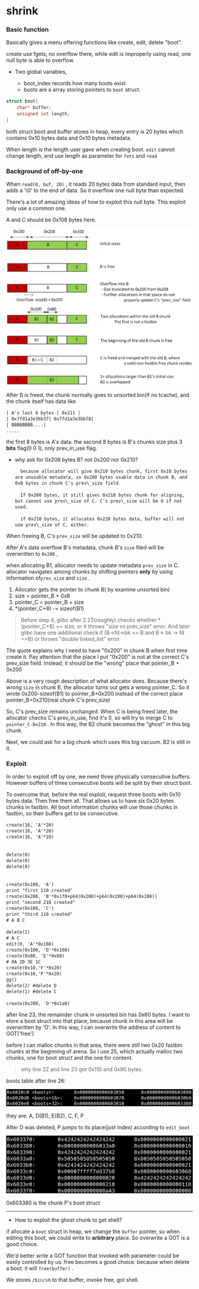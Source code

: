 # shrink

### Basic function

Basically gives a menu offering functions like create, edit, delete "boot".

create use fgets, no overflow there, while edit is improperly using read, one null byte is able to overflow.

* Two global variables, 

  * boot\_index records how many boots exist  
  * boots are a array storing pointers to `boot` struct.

```c
struct boot{
    char* buffer;
    unsigned int length;
}
```

both struct boot and buffer stores in heap, every entry is 20 bytes which contains 0x10 bytes data and 0x10 bytes metadata.

When length is the length user gave when creating boot. `edit` cannot change length, and use length as parameter for `fets` and `read`

### Background of off-by-one

When `read(0, buf, 20)` , it reads 20 bytes data from standard input, then adds a '\0' to the end of data. So it overflow one null byte than expected. 

There's a lot of amazing ideas of how to exploit this null byte. This exploit only use a common one.

A and C should be 0x108 bytes here. 

![](../.gitbook/assets/image%20%285%29.png)

After B is freed, the chunk normally goes to unsorted bin\(if no tcache\), and the chunk itself has data like

```text
| A's last 8 bytes | 0x211 |
| 0x7fd1a3e3bb37| 0x7fd1a3e3bb78|
| BBBBBBBB....|
.....
```

the first 8 bytes is A's data. the second 8 bytes is B's chunks size plus 3 **bits** flag\(0 0 1\), only prev\_in\_use flag. 

* why ask for 0x208 bytes B? not 0x200 nor 0x210?

        because allocator will give 0x210 bytes chunk, first 0x10 bytes are unusable metadata, so 0x200 bytes usable data in chunk B, and 0x8 bytes in chunk C's prev\_size field.

        If 0x200 bytes, it still gives 0x210 bytes chunk for aligning, but cannot use prev\_size of C. C's prev\_size will be 0 if not used.

        if 0x210 bytes, it allocates 0x220 bytes data, buffer will not use prev\_size of C, either. 

When freeing B, C's `prev_size` will be updated to 0x210.

After A's data overflow B's metadata, chunk B's `size` filed will be overwritten to `0x200` , 

when allocating B1, allocator needs to update metadata `prev_size` in C. allocator navigates among chunks by shifting pointers **only** by using information of`prev_size` and `size` .  

1. Allocator gets the pointer to chunk B\( by examine unsorted bin\)
2. size = pointer\_B + 0x8
3. pointer\_C = pointer\_B + size
4. \*\(pointer\_C+8\) -= sizeof\(B1\)

> Before step 4, glibc after 2.23\(roughly\) checks whether \*\(pointer\_C+8\) == size, or it throws "size vs prev\_size" error. And later glibc have one additional check if \(B-&gt;fd-&gt;bk == B and B-&gt; bk -&gt; fd ==B\) or throws "double linked\_list" error.

The quote explains why I need to have "0x200" in chunk B when first time create it. Pay attention that the place I put "0x200" is not at the correct C's prev\_size field. Instead, it should be the "wrong" place that pointer\_B + 0x200

Above is a very rough description of what allocator does. Because there's wrong `size` in chunk B, the allocator turns out gets a wrong pointer\_C. So it wrote 0x200-sizeof\(B1\) to pointer\_B+0x200 instead of the correct place pointer\_B+0x210\(real chunk C's prev\_size\)

So, C's prev\_size remains unchanged. When C is being freed later, the allocator checks C's prev\_in\_use, find it's 0, so will try to merge C to `pointer_C-0x210`  . In this way, the B2 chunk becomes the "ghost" in this big chunk. 

Next, we could ask for a big chunk which uses this big vacuum. B2 is still in it.

### Exploit

In order to exploit off by one, we need three physically consecutive buffers. However buffers of  three consecutive boots will be split by their struct boot. 

To overcome that, before the real exploit, request three boots with 0x10 bytes data. Then free them all. That allows us to have six 0x20 bytes chunks in fastbin. All boot information chunks will use those chunks in fastbin, so their buffers get to be consecutive.  



```text
create(16, 'A'*20)
create(16, 'A'*20)
create(16, 'A'*20)


delete(0)
delete(0)
delete(0)


create(0x108, 'A')
print "first 110 created"
create(0x208, 'B'*0x1f0+p64(0x208)+p64(0x200)+p64(0x200))
print "second 210 created"
create(0x108, 'C')
print "third 110 created"
# A B C

delete(1)
# A C
edit(0, 'A'*0x108)
create(0x100, 'D'*0x100)
create(0x80, 'E'*0x80)
# 0A 2D 3E 1C
create(0x10,'F'*0x20)
create(0x10,'P'*0x20)
gg()
delete(2) #delete D
delete(1) #delete C

create(0x200, 'O'*0x1a0)
```

after line 23, the remainder chunk in unsorted bin has 0x60 bytes. I want to store a boot struct into that place, because chunk in this area will be overwritten by 'O'. In this way, I can overwrite the address of content to GOT\['free'\]

before I can malloc chunks in that area, there were still two 0x20 fastbin chunks at the beginning of arena. So I use 25, which actually malloc two chunks, one for boot struct and the one for content. 

> why line 22 and line 23 got 0x110 and 0x90 bytes.

boots table after line 26:

![](../.gitbook/assets/image%20%284%29.png)

they are: A, D\(B1\), E\(B2\), C, F, P

After D was deleted, P jumps to its place\(just index\) according to `edit_boot`

![](../.gitbook/assets/image%20%288%29.png)

0x603380 is the chunk P's boot struct



-------



* How to exploit the ghost chunk to get shell?

if allocate a `boot` struct in heap, we change the `buffer` pointer, so when editing this boot, we could write to **arbitrary** place. So overwrite a GOT is a good choice. 

We'd better write a GOT function that invoked with parameter could be easily controlled by us. free becomes a good choice. because when delete a boot. it will `free(buffer)` . 

We stores `/bin/sh` to that buffer, invoke free, got shell.

